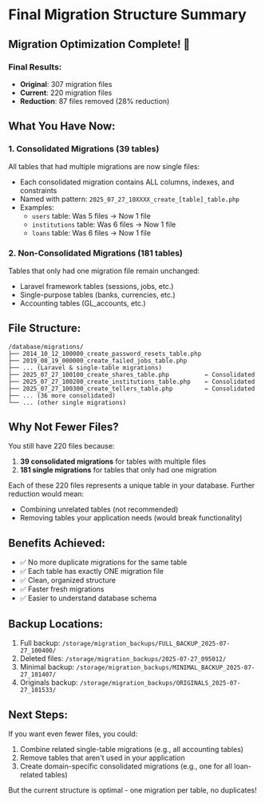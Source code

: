 # Final Migration Structure Summary

## Migration Optimization Complete! 🎉

### Final Results:
- **Original**: 307 migration files
- **Current**: 220 migration files
- **Reduction**: 87 files removed (28% reduction)

## What You Have Now:

### 1. **Consolidated Migrations** (39 tables)
All tables that had multiple migrations are now single files:
- Each consolidated migration contains ALL columns, indexes, and constraints
- Named with pattern: `2025_07_27_10XXXX_create_[table]_table.php`
- Examples:
  - `users` table: Was 5 files → Now 1 file
  - `institutions` table: Was 6 files → Now 1 file
  - `loans` table: Was 6 files → Now 1 file

### 2. **Non-Consolidated Migrations** (181 tables)
Tables that only had one migration file remain unchanged:
- Laravel framework tables (sessions, jobs, etc.)
- Single-purpose tables (banks, currencies, etc.)
- Accounting tables (GL_accounts, etc.)

## File Structure:
```
/database/migrations/
├── 2014_10_12_100000_create_password_resets_table.php
├── 2019_08_19_000000_create_failed_jobs_table.php
├── ... (Laravel & single-table migrations)
├── 2025_07_27_100100_create_shares_table.php          ← Consolidated
├── 2025_07_27_100200_create_institutions_table.php    ← Consolidated
├── 2025_07_27_100300_create_tellers_table.php         ← Consolidated
├── ... (36 more consolidated)
└── ... (other single migrations)
```

## Why Not Fewer Files?

You still have 220 files because:
1. **39 consolidated migrations** for tables with multiple files
2. **181 single migrations** for tables that only had one migration

Each of these 220 files represents a unique table in your database. Further reduction would mean:
- Combining unrelated tables (not recommended)
- Removing tables your application needs (would break functionality)

## Benefits Achieved:
- ✅ No more duplicate migrations for the same table
- ✅ Each table has exactly ONE migration file
- ✅ Clean, organized structure
- ✅ Faster fresh migrations
- ✅ Easier to understand database schema

## Backup Locations:
1. Full backup: `/storage/migration_backups/FULL_BACKUP_2025-07-27_100400/`
2. Deleted files: `/storage/migration_backups/2025-07-27_095012/`
3. Minimal backup: `/storage/migration_backups/MINIMAL_BACKUP_2025-07-27_101407/`
4. Originals backup: `/storage/migration_backups/ORIGINALS_2025-07-27_101533/`

## Next Steps:
If you want even fewer files, you could:
1. Combine related single-table migrations (e.g., all accounting tables)
2. Remove tables that aren't used in your application
3. Create domain-specific consolidated migrations (e.g., one for all loan-related tables)

But the current structure is optimal - one migration per table, no duplicates!
